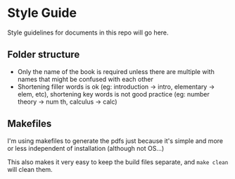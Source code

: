 # Style Guide

Style guidelines for documents in this repo will go here.

## Folder structure
- Only the name of the book is required unless there are multiple with names that might be confused with each other
- Shortening filler words is ok (eg: introduction -> intro, elementary -> elem, etc), shortening key words is not good practice (eg: number theory -> num th, calculus -> calc)

## Makefiles

I'm using makefiles to generate the pdfs just because it's simple and more or less independent of 
installation (although not OS...)

This also makes it very easy to keep the build files separate, and `make clean` will clean them.